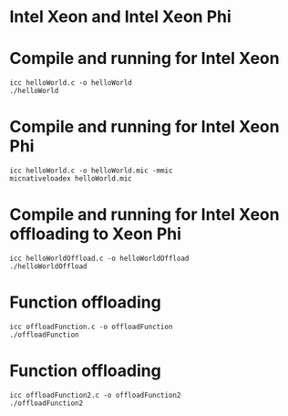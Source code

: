 # Intel Xeon and Intel Xeon Phi

# Compile and running for Intel Xeon

```
icc helloWorld.c -o helloWorld
./helloWorld
```

# Compile and running for Intel Xeon Phi

```
icc helloWorld.c -o helloWorld.mic -mmic
micnativeloadex helloWorld.mic
```

# Compile and running for Intel Xeon offloading to Xeon Phi

```
icc helloWorldOffload.c -o helloWorldOffload
./helloWorldOffload
```
# Function offloading

```
icc offloadFunction.c -o offloadFunction
./offloadFunction
```

# Function offloading

```
icc offloadFunction2.c -o offloadFunction2
./offloadFunction2
```

